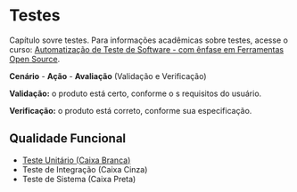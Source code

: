 # Testes
Capítulo sovre testes.
Para informações acadêmicas sobre testes, acesse o curso: [Automatização de Teste de Software - com ênfase em Ferramentas Open Source](http://napsol.icmc.usp.br/ats/).

**Cenário** - **Ação** - **Avaliação** (Validação e Verificação)

**Validação:** o produto está certo, conforme o s requisitos do usuário.

**Verificação:** o produto está correto, conforme sua especificação.

## Qualidade Funcional
* [Teste Unitário (Caixa Branca)](caixa-branca.md)
* Teste de Integração (Caixa Cinza)
* Teste de Sistema (Caixa Preta)
